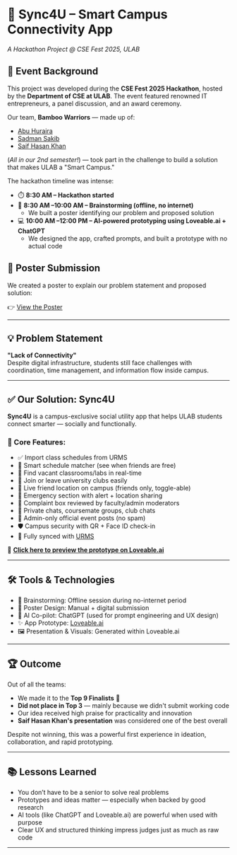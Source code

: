 # 🚀 Sync4U – Smart Campus Connectivity App  
*A Hackathon Project @ CSE Fest 2025, ULAB*

## 📅 Event Background

This project was developed during the **CSE Fest 2025 Hackathon**, hosted by the **Department of CSE at ULAB**. The event featured renowned IT entrepreneurs, a panel discussion, and an award ceremony.

Our team, **Bamboo Warriors** — made up of:

- [Abu Huraira](https://github.com/Hurairiam)  
- [Sadman Sakib](https://github.com/Raeden-Dev)  
- [Saif Hasan Khan](https://github.com/saifhasankhan197-hub)  

(*All in our 2nd semester!*) — took part in the challenge to build a solution that makes ULAB a "Smart Campus."

The hackathon timeline was intense:
- ⏱️ **8:30 AM – Hackathon started**
- 🧠 **8:30 AM –10:00 AM – Brainstorming (offline, no internet)**  
   - We built a poster identifying our problem and proposed solution  
- 💻 **10:00 AM –12:00 PM – AI-powered prototyping using Loveable.ai + ChatGPT**  
   - We designed the app, crafted prompts, and built a prototype with no actual code

## 🧠 Poster Submission

We created a poster to explain our problem statement and proposed solution:

👉 [View the Poster](https://raw.githubusercontent.com/Hurairiam/Our-First-Hackathon/refs/heads/main/assets/Lack%20of%20Connectivity%20Poster.jpg)

---

## 💡 Problem Statement

**"Lack of Connectivity"**  
Despite digital infrastructure, students still face challenges with coordination, time management, and information flow inside campus.  

---

## ✅ Our Solution: Sync4U

**Sync4U** is a campus-exclusive social utility app that helps ULAB students connect smarter — socially and functionally.

### 🔑 Core Features:
- ✅ Import class schedules from URMS  
- 📆 Smart schedule matcher (see when friends are free)  
- 🚪 Find vacant classrooms/labs in real-time  
- 🤝 Join or leave university clubs easily  
- 📍 Live friend location on campus (friends only, toggle-able)  
- 🚨 Emergency section with alert + location sharing  
- 🧾 Complaint box reviewed by faculty/admin moderators  
- 💬 Private chats, coursemate groups, club chats  
- 🧠 Admin-only official event posts (no spam)  
- 🛡️ Campus security with QR + Face ID check-in  
- 🔗 Fully synced with [URMS](https://urms.ulab.edu.bd)

🔗 **[Click here to preview the prototype on Loveable.ai](https://preview--sync4u.lovable.app/)**

---

## 🛠️ Tools & Technologies

- 🧠 Brainstorming: Offline session during no-internet period  
- 🎨 Poster Design: Manual + digital submission  
- 🤖 AI Co-pilot: ChatGPT (used for prompt engineering and UX design)  
- ✨ App Prototype: [Loveable.ai](https://www.loveable.ai)  
- 🖼️ Presentation & Visuals: Generated within Loveable.ai

---

## 🏆 Outcome

Out of all the teams:
- We made it to the **Top 9 Finalists** 🎉  
- **Did not place in Top 3** — mainly because we didn't submit working code  
- Our idea received high praise for practicality and innovation  
- **Saif Hasan Khan's presentation** was considered one of the best overall  

Despite not winning, this was a powerful first experience in ideation, collaboration, and rapid prototyping.

---

## 📚 Lessons Learned

- You don’t have to be a senior to solve real problems  
- Prototypes and ideas matter — especially when backed by good research  
- AI tools (like ChatGPT and Loveable.ai) are powerful when used with purpose  
- Clear UX and structured thinking impress judges just as much as raw code

---

